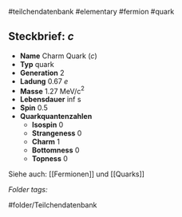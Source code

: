 #teilchendatenbank  #elementary  #fermion  #quark 
## Steckbrief: $c$


- **Name** Charm Quark ($c$)
- **Typ** quark
- **Generation** 2
- **Ladung** 0.67 $e$
- **Masse** 1.27 MeV/c$^2$
- **Lebensdauer** inf s
- **Spin** 0.5
- **Quarkquantenzahlen**
    - **Isospin** 0
    - **Strangeness** 0
    - **Charm** 1
    - **Bottomness** 0
    - **Topness** 0



Siehe auch:  [[Fermionen]] und [[Quarks]]




 *Folder tags:*

#folder/Teilchendatenbank